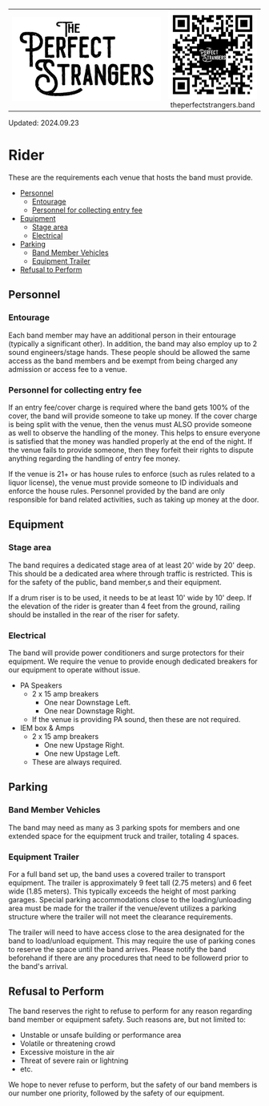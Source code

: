 <table>
  <tr style="border: none;">
  <td float="left" style="border: none;">
    <img src="../Assets/BandColorConvention/Logo/Logo-16-9-B-T.png" />
  </td>
  <td float="right" style="border: none; text-align: center;">
    <div>
      <img src="../Assets/QRCodes/Website.png" width="200"/>
    </div>
    <div>
      theperfectstrangers.band
    </div>
      </td>
  </tr>
</table>

Updated: 2024.09.23

<!-- title: The Perfect Strangers - Rider -->
# Rider <!-- omit from toc -->

These are the requirements each venue that hosts the band must provide.

- [Personnel](#personnel)
  - [Entourage](#entourage)
  - [Personnel for collecting entry fee](#personnel-for-collecting-entry-fee)
- [Equipment](#equipment)
  - [Stage area](#stage-area)
  - [Electrical](#electrical)
- [Parking](#parking)
  - [Band Member Vehicles](#band-member-vehicles)
  - [Equipment Trailer](#equipment-trailer)
- [Refusal to Perform](#refusal-to-perform)

## Personnel

### Entourage

Each band member may have an additional person in their entourage (typically a significant other). In addition, the band may also employ up to 2 sound engineers/stage hands. These people should be allowed the same access as the band members and be exempt from being charged any admission or access fee to a venue.

### Personnel for collecting entry fee

If an entry fee/cover charge is required where the band gets 100% of the cover, the band will provide someone to take up money. If the cover charge is being split with the venue, then the venus must ALSO provide someone as well to observe the handling of the money. This helps to ensure everyone is satisfied that the money was handled properly at the end of the night. If the venue fails to provide someone, then they forfeit their rights to dispute anything regarding the handling of entry fee money.

If the venue is 21+ or has house rules to enforce (such as rules related to a liquor license), the venue must provide someone to ID individuals and enforce the house rules. Personnel provided by the band are only responsible for band related activities, such as taking up money at the door.

## Equipment

### Stage area

The band requires a dedicated stage area of at least 20' wide by 20' deep. This should be a dedicated area where through traffic is restricted. This is for the safety of the public, band member,s and their equipment.

If a drum riser is to be used, it needs to be at least 10' wide by 10' deep. If the elevation of the rider is greater than 4 feet from the ground, railing should be installed in the rear of the riser for safety.

### Electrical

The band will provide power conditioners and surge protectors for their equipment. We require the venue to provide enough dedicated breakers for our equipment to operate without issue.

  * PA Speakers
    * 2 x 15 amp breakers
      * One near Downstage Left.
      * One near Downstage Right.
    * If the venue is providing PA sound, then these are not required.
  * IEM box & Amps
    * 2 x 15 amp breakers
      * One new Upstage Right.
      * One new Upstage Left.
    * These are always required.

## Parking

### Band Member Vehicles

The band may need as many as 3 parking spots for members and one extended space for the equipment truck and trailer, totaling 4 spaces.

### Equipment Trailer

For a full band set up, the band uses a covered trailer to transport equipment. The trailer is approximately 9 feet tall (2.75  meters) and 6 feet wide (1.85 meters). This typically exceeds the height of most parking garages. Special parking accommodations close to the loading/unloading area must be made for the trailer if the venue/event utilizes a parking structure where the trailer will not meet the clearance requirements.

The trailer will need to have access close to the area designated for the band to load/unload equipment. This may require the use of parking cones to reserve the space until the band arrives. Please notify the band beforehand if there are any procedures that need to be followerd prior to the band's arrival.

## Refusal to Perform

The band reserves the right to refuse to perform for any reason regarding band member or equipment safety. Such reasons are, but not limited to:
  * Unstable or unsafe building or performance area
  * Volatile or threatening crowd
  * Excessive moisture in the air
  * Threat of severe rain or lightning
  * etc.

We hope to never refuse to perform, but the safety of our band members is our number one priority, followed by the safety of our equipment.
